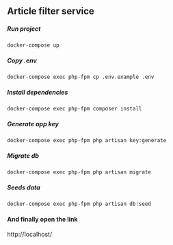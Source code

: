 ## Article filter service

##### Run project
```
docker-compose up
```
##### Copy .env
```
docker-compose exec php-fpm cp .env.example .env
```

##### Install dependencies
```
docker-compose exec php-fpm composer install
```

##### Generate app key
```
docker-compose exec php-fpm php artisan key:generate
```

##### Migrate db
```
docker-compose exec php-fpm php artisan migrate
```

##### Seeds data
```
docker-compose exec php-fpm php artisan db:seed
```

#### And finally open the link

http://localhost/
